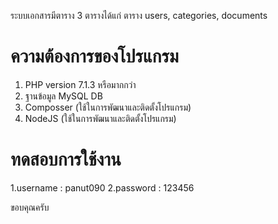  
ระบบเอกสารมีตาราง 3 ตารางได้แก่ ตาราง users, categories, documents
 

# ความต้องการของโปรแกรม
1. PHP version 7.1.3 หรือมากกว่า
2. ฐานข้อมูล MySQL DB
3. Composser (ใช้ในการพัฒนาและติดตั้งโปรแกรม)
4. NodeJS (ใช้ในการพัฒนาและติดตั้งโปรแกรม)

# ทดสอบการใช้งาน
1.username : panut090
2.password : 123456
 

  
ขอบคุณครับ
